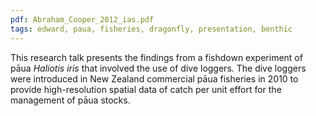 ```yaml
---
pdf: Abraham_Cooper_2012_ias.pdf
tags: edward, paua, fisheries, dragonfly, presentation, benthic
---
```

This research talk presents the findings from a fishdown experiment of pāua *Haliotis iris* that involved the use of dive loggers.  The dive loggers were introduced in New Zealand commercial pāua fisheries in 2010 to provide high-resolution spatial data of catch per unit effort for the management of pāua stocks.

